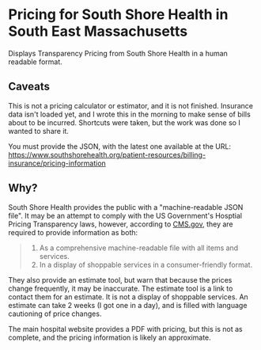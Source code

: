 # Pricing for South Shore Health in South East Massachusetts 

Displays Transparency Pricing from South Shore Health in a human readable format. 

## Caveats 

This is not a pricing calculator or estimator, and it is not finished. Insurance data isn't loaded yet, and I wrote this in the morning to make sense of bills about to be incurred. Shortcuts were taken, but the work was done so I wanted to share it. 

You must provide the JSON, with the latest one available at the URL: https://www.southshorehealth.org/patient-resources/billing-insurance/pricing-information

## Why?

South Shore Health provides the public with a "machine-readable JSON file". It may be an attempt to comply with the US Government's Hosptial Pricing Transparency laws, however, according to [CMS.gov](https://www.cms.gov/priorities/key-initiatives/hospital-price-transparency), they are required to provide information as both:
> 1. As a comprehensive machine-readable file with all items and services.
> 2. In a display of shoppable services in a consumer-friendly format.

They also provide an estimate tool, but warn that because the prices change frequently, it may be inaccurate. The estimate tool is a link to contact them for an estimate. It is not a display of shoppable services. An estimate can take 2 weeks (I got one in a day), and is filled with language cautioning of price changes. 

The main hospital website provides a PDF with pricing, but this is not as complete, and the pricing information is likely an approximate.

